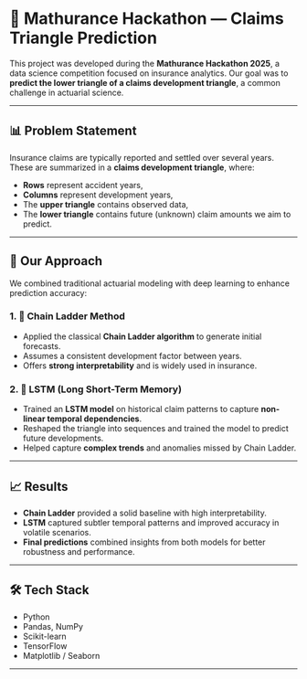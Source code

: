 # 🧠 Mathurance Hackathon — Claims Triangle Prediction

This project was developed during the **Mathurance Hackathon 2025**, a data science competition focused on insurance analytics. Our goal was to **predict the lower triangle of a claims development triangle**, a common challenge in actuarial science.

---

## 📊 Problem Statement

Insurance claims are typically reported and settled over several years. These are summarized in a **claims development triangle**, where:

- **Rows** represent accident years,
- **Columns** represent development years,
- The **upper triangle** contains observed data,
- The **lower triangle** contains future (unknown) claim amounts we aim to predict.

---

## 🔧 Our Approach

We combined traditional actuarial modeling with deep learning to enhance prediction accuracy:

### 1. 🧮 Chain Ladder Method
- Applied the classical **Chain Ladder algorithm** to generate initial forecasts.
- Assumes a consistent development factor between years.
- Offers **strong interpretability** and is widely used in insurance.

### 2. 🤖 LSTM (Long Short-Term Memory)
- Trained an **LSTM model** on historical claim patterns to capture **non-linear temporal dependencies**.
- Reshaped the triangle into sequences and trained the model to predict future developments.
- Helped capture **complex trends** and anomalies missed by Chain Ladder.

---

## 📈 Results

- **Chain Ladder** provided a solid baseline with high interpretability.
- **LSTM** captured subtler temporal patterns and improved accuracy in volatile scenarios.
- **Final predictions** combined insights from both models for better robustness and performance.

---

## 🛠️ Tech Stack

- Python
- Pandas, NumPy
- Scikit-learn
- TensorFlow
- Matplotlib / Seaborn


---


